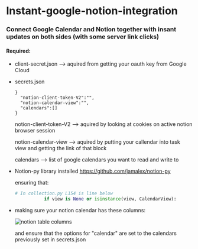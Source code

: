 # Instant-google-notion-integration

### Connect Google Calendar and Notion together with insant updates on both sides (with some server link clicks)

#### Required:

* client-secret.json --> aquired from getting your oauth key from Google Cloud

* secrets.json

  ```
  }
    "notion-client-token-V2":"",
    "notion-calendar-view":"",
    "calendars":[]
  }
  ```
  
    notion-client-token-V2 --> aquired by looking at cookies on active notion browser session
    
    notion-calendar-view --> aquired by putting your callendar into task view and getting the link of that block
    
    calendars --> list of google calendars you want to read and write to
    
 * Notion-py library installed 
     https://github.com/jamalex/notion-py
     
   ensuring that:
   ```python
   # In collection.py L154 is line below
              if view is None or isinstance(view, CalendarView):
     ```
  * making sure your notion calendar has these columns:
  
    ![notion table columns](https://github.com/zxtheo/Instant-google-notion-integration/blob/master/callendar%20view.PNG)
    
    and ensure that the options for "calendar" are set to the calendars previously set in secrets.json
